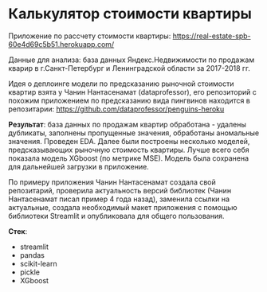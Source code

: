 # Калькулятор стоимости квартиры

Приложение по рассчету стоимости квартиры: https://real-estate-spb-60e4d69c5b51.herokuapp.com/

Данные для анализа: база данных Яндекс.Недвижимости по продажам кварир в г.Санкт-Петербург и Ленинградской области за 2017-2018 гг.

Идея о деплоинге модели по предсказанию рыночной стоимости квартир взята у Чанин Нантасенамат (dataprofessor), его репозиторий с похожим приложением по предсказанию вида пингвинов находится в репозитарии: https://github.com/dataprofessor/penguins-heroku

**Результат**: база данных по продажам квартир обработана - удалены дубликаты, заполнены пропущенные значения, обработаны аномальные значения. Проведен EDA. Далее были построены несколько моделей, предсказывающих рыночную стоимость квартиры. Лучше всего себя показала модель XGboost (по метрике MSE). Модель была сохранена для дальнейшей загрузки в приложение.

По примеру приложения Чанин Нантасенамат создала свой репозитарий, проверила актуальность версий библиотек (Чанин Нантасенамат писал пример 4 года назад), заменила ссылки на актуальные, создала необходимый макет приложения с помощью библиотеки Streamlit и опубликовала для общего пользования.

**Стек**: 
* streamlit
* pandas
* scikit-learn
* pickle
* XGboost
